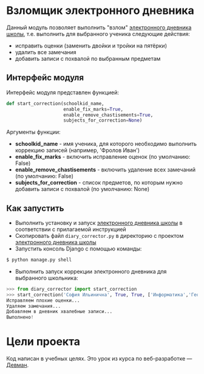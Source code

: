# Взломщик электронного дневника
Данный модуль позволяет выполнить "взлом" [электронного дневника школы](https://github.com/devmanorg/e-diary), т.е. выполнить для выбранного ученика следующие действия:

* исправить оценки (заменить двойки и тройки на пятёрки)
* удалить все замечания
* добавить записи с похвалой по выбранным предметам

## Интерфейс модуля
Интерфейс модуля представлен функцией:
```py
def start_correction(schoolkid_name,
                     enable_fix_marks=True,
                     enable_remove_chastisements=True,
                     subjects_for_correction=None)
```

Аргументы функции:
* **schoolkid_name** - имя ученика, для которого необходимо выполнить коррекцию записей (например, 'Фролов Иван')
* **enable_fix_marks** - включить исправление оценок (по умолчанию: False)
* **enable_remove_chastisements** - включить удаление всех замечаний (по умолчанию: False)
* **subjects_for_correction** - список предметов, по которым нужно добавить записи с похвалой (по умолчанию: None)

## Как запустить
* Выполнить установку и запуск [электронного дневника школы](https://github.com/devmanorg/e-diary) в соответствии с прилагаемой инструкцией
* Скопировать файл `diary_corrector.py` в директорию с проектом [электронного дневника школы](https://github.com/devmanorg/e-diary)
* Запустить консоль Django с помощью команды:
```bash
$ python manage.py shell
```
* Выполнить запуск коррекции электронного дневника для выбранного школьника:
```py
>>> from diary_corrector import start_correction
>>> start_correction('София Ильинична', True, True, ['Информатика','География','Химия'])
Исправляем плохие оценки...
Удаляем замечания...
Добавляем в дневник хвалебные записи...
Выполнено!
```

# Цели проекта
Код написан в учебных целях. Это урок из курса по веб-разработке — [Девман](https://dvmn.org).